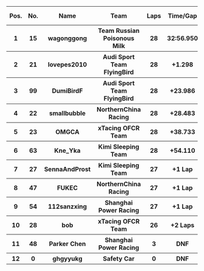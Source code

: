 <table style="width:100%">
	<tr>
		<th>Pos.</th>
		<th>No.</th>
		<th>Name</th>
		<th>Team</th>
		<th>Laps</th>
		<th>Time/Gap</th>
		<th>Personal Best</th>
		<th>Position Diff</th>
	</tr>
	<tr>
		<th>1</th>
		<th>15</th>
		<th>wagonggong</th>
		<th>Team Russian Poisonous Milk</th>
		<th>28</th>
		<th>32:56.950</th>
		<th>1:09.067</th>
		<th>0</th>
	</tr>
	<tr>
		<th>2</th>
		<th>21</th>
		<th>lovepes2010</th>
		<th>Audi Sport Team FlyingBird</th>
		<th>28</th>
		<th>+1.298</th>
		<th>1:08.795</th>
		<th>+1</th>
	</tr>
	<tr>
		<th>3</th>
		<th>99</th>
		<th>DumiBirdF</th>
		<th>Audi Sport Team FlyingBird</th>
		<th>28</th>
		<th>+23.986</th>
		<th>1:09.713</th>
		<th>+2</th>
	</tr>
	<tr>
		<th>4</th>
		<th>22</th>
		<th>smallbubble</th>
		<th>NorthernChina Racing</th>
		<th>28</th>
		<th>+28.483</th>
		<th>1:09.198</th>
		<th>+2</th>
	</tr>
	<tr>
		<th>5</th>
		<th>23</th>
		<th>OMGCA</th>
		<th>xTacing OFCR Team</th>
		<th>28</th>
		<th>+38.733</th>
		<th>1:08.470</th>
		<th>-3</th>
	</tr>
	<tr>
		<th>6</th>
		<th>63</th>
		<th>Kne_Yka</th>
		<th>Kimi Sleeping Team</th>
		<th>28</th>
		<th>+54.110</th>
		<th>1:10.718</th>
		<th>+2</th>
	</tr>
	<tr>
		<th>7</th>
		<th>27</th>
		<th>SennaAndProst</th>
		<th>Kimi Sleeping Team</th>
		<th>27</th>
		<th>+1 Lap</th>
		<th>1:08.859</th>
		<th>-3</th>
	</tr>
	<tr>
		<th>8</th>
		<th>47</th>
		<th>FUKEC</th>
		<th>NorthernChina Racing</th>
		<th>27</th>
		<th>+1 Lap</th>
		<th>1:10.263</th>
		<th>-1</th>
	</tr>
	<tr>
		<th>9</th>
		<th>54</th>
		<th>112sanzxing</th>
		<th>Shanghai Power Racing</th>
		<th>27</th>
		<th>+1 Lap</th>
		<th>1:11.937</th>
		<th>+2</th>
	</tr>
	<tr>
		<th>10</th>
		<th>28</th>
		<th>bob</th>
		<th>xTacing OFCR Team</th>
		<th>26</th>
		<th>+2 Laps</th>
		<th>1:12.070</th>
		<th>0</th>
	</tr>
	<tr>
		<th>11</th>
		<th>48</th>
		<th>Parker Chen</th>
		<th>Shanghai Power Racing</th>
		<th>3</th>
		<th>DNF</th>
		<th>1:12.655</th>
		<th>-2</th>
	</tr>
	<tr>
		<th>12</th>
		<th>0</th>
		<th>ghgyyukg</th>
		<th>Safety Car</th>
		<th>0</th>
		<th>DNF</th>
		<th>N/A</th>
		<th>0</th>
	</tr>
</table>